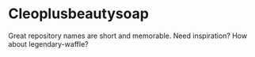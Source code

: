 # Cleoplusbeautysoap
Great repository names are short and memorable. Need inspiration? How about legendary-waffle?
